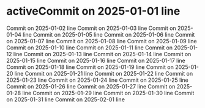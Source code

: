 # activeCommit on 2025-01-01 line
Commit on 2025-01-02 line
Commit on 2025-01-03 line
Commit on 2025-01-04 line
Commit on 2025-01-05 line
Commit on 2025-01-06 line
Commit on 2025-01-07 line
Commit on 2025-01-08 line
Commit on 2025-01-09 line
Commit on 2025-01-10 line
Commit on 2025-01-11 line
Commit on 2025-01-12 line
Commit on 2025-01-13 line
Commit on 2025-01-14 line
Commit on 2025-01-15 line
Commit on 2025-01-16 line
Commit on 2025-01-17 line
Commit on 2025-01-18 line
Commit on 2025-01-19 line
Commit on 2025-01-20 line
Commit on 2025-01-21 line
Commit on 2025-01-22 line
Commit on 2025-01-23 line
Commit on 2025-01-24 line
Commit on 2025-01-25 line
Commit on 2025-01-26 line
Commit on 2025-01-27 line
Commit on 2025-01-28 line
Commit on 2025-01-29 line
Commit on 2025-01-30 line
Commit on 2025-01-31 line
Commit on 2025-02-01 line
